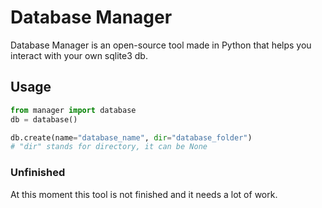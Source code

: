 # Database Manager
Database Manager is an open-source tool made in Python that helps you interact with your own sqlite3 db.

## Usage

```python
from manager import database
db = database()

db.create(name="database_name", dir="database_folder") 
# "dir" stands for directory, it can be None
```

### Unfinished
At this moment this tool is not finished and it needs a lot of work.
